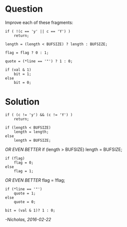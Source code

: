 # Question

Improve each of these fragments:

    if ( !(c == 'y' || c == 'Y') )
        return;

    length = (length < BUFSIZE) ? length : BUFSIZE;

    flag = flag ? 0 : 1;

    quote = (*line == '"') ? 1 : 0;

    if (val & 1)
        bit = 1;
    else
        bit = 0;

# Solution

    if ( (c != 'y') && (c != 'Y') )
        return;

    if (length < BUFSIZE)
        length = length;
    else
        length = BUFSIZE;
_OR EVEN BETTER_
    if (length > BUFSIZE)
        length = BUFSIZE;

    if (flag)
        flag = 0;
    else
        flag = 1;
_OR EVEN BETTER_
    flag = !flag;

    if (*line == '"')
        quote = 1;
    else
        quote = 0;

    bit = (val & 1)? 1 : 0;

_-Nicholas, 2016-02-22_
